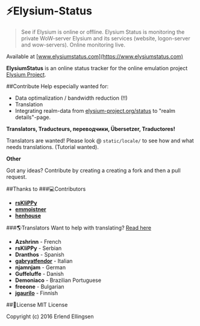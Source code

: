 # ⚡️Elysium-Status
> See if Elysium is online or offline. Elysium Status is monitoring the private WoW-server Elysium and its services (website, logon-server and wow-servers). Online monitoring live.

Available at [www.elysiumstatus.com](https://www.elysiumstatus.com)

**ElysiumStatus** is an online status tracker for the online emulation project [Elysium Project](http://project-elysium.org).

##Contribute
Help especially wanted for:

* Data optimalization / bandwidth reduction (!!) 
* Translation
* Integrating realm-data from [elysium-project.org/status](https://elysium-project.org/status) to "realm details"-page.

**Translators, Traducteurs, переводчики, Übersetzer, Traductores!**

Translators are wanted! Please look @ `static/locale/` to see how and what needs translations. (Tutorial wanted).

**Other**

Got any ideas? Contribute by creating a creating a fork and then a pull request. 




##Thanks to
###💻Contributors
* **[rsKliPPy](https://github.com/rsKliPPy)**
* **[emmoistner](https://github.com/emmoistner)**
* **[henhouse](https://github.com/henhouse)**

###🌎Translators
Want to help with translating? [Read here](https://forum.elysium-project.org/topic/32573-seeking-players-of-all-nationalities-non-english/)

* **Azshrinn** - French
* **rsKliPPy** - Serbian
* **Dranthos** - Spanish
* **[gabryatfendor](https://github.com/gabryatfendor)** - Italian
* **njamnjam** - German 
* **Guffeluffe** - Danish
* **Demoniaco** - Brazilian Portuguese
* **freeone** - Bulgarian
* **[jgaurilo](https://github.com/jgaurilo)** - Finnish


##📖License
MIT License

Copyright (c) 2016 Erlend Ellingsen

